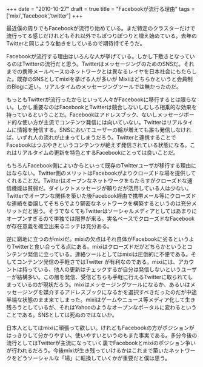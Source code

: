 
+++
date = "2010-10-27"
draft = true
title = "Facebookが流行る理由"
tags  = ['mixi','facebook','twitter']
+++

最近僕の周りでもFacebookが流行り始めている。まだ特定のクラスターだけで流行ってる感じだけれどもそれ以外でもぽつりぽつりと増え始めている。去年のTwitterと同じような動きをしているので期待持てそうだ。

Facebookが流行する理由はいろんな人が挙げている。しかし下敷きとなっているのはTwitterの流行だと思う。TwitterはメッセージングのためのSNSだ。それまでの携帯メールベースのネットワークとは異なるレイヤを日本社会にもたらした。既存のSNSとしてmixiを挙げる人が多いが Mixiはどちらかというと会員制のBlogに近い。リアルタイムのメッセージングツールでは無かったのだ。

もっともTwitterが流行ったからといって人々がFacebookに移行するとは限らない。しかし重要なのはFacebookとTwitterは競合しないしむしろ相乗的な効果を持っているということだ。Facebookはアドレスブック、ないしメッセージボード的な使い方が主流でコンテンツ発信には向いていない。Twitterはリアルタイムに情報を発信する。SNSにおいてユーザーの輪が増えても誰も発信しなければ、いずれ人の流れが止まってしまうだろう。Twitterと連携することでFacebookはつぶやきというコンテンツが絶えず発信されている状態になる。これはリアルタイムの更新を特色とするFacebookにとっては良いことだ。

もちろんFacebook側によいからといって既存のTwitterユーザが移行する理由にはならない。Twitter側のメリットはFacebookがよりクローズドな場を提供してくれることだ。Twitterはオープンなネットワークをもたらすがクローズドな通信機能は貧弱だ。ダイレクトメッセージが頼りだが活用している人は少ない。Twitterでオープンな関係を築いた後Facebook経由で携帯メール等にクローズドな連絡を委譲してそちらでより緊密なネットワークを構築するというのは充分メリットだと思う。そうでなくてもTwitterはソーシャルメディアとしてはあまりにオープンすぎるので単独では限界が来る。実名ベースでクローズドなFacebookが存在意義を確立出来るニッチは充分ある。

逆に窮地に立つのがmixiだ。mixiの欠点はそれ自体がFacebookに劣るというよりTwitterと食い合ってる点にある。mixiはクローズドだがどちらかというとコンテンツ発信に立っている。連絡ツールとしてはmixiは圧倒的に不便である。そしてコンテンツ発信の手軽さではTwitter が有利なのである。mixiには、アカウントは持っている、他人の更新はチェックするが自分は発信しないというユーザーが結構多い。この層を発信、受信どちらも手軽に行えるTwitterに取られてしまっているのが現状だろう。mixiはメッセージングツールになるか、あるいはメッセージングを媒介するアドレスブックになるかを選択すべきだったのだが中途半端な状態のまま来てしまった。mixiはゲームやニュース等メディア化して生き残ろうとしているが、それはYahooのようなオープンなポータルに変わるということである。SNSとしては死ぬのではないか。

日本人としてはmixiに頑張って欲しい。けれどもFacebookの方がポジションがはっきりして分かりやすい、使いやすいというのもまた事実である。多分今後の流行としてはTwitterが主流になっていく裏でFacebookとmixiのポジション争いが行われるだろう。今後mixiが生き残っていけるかはこれまで築いたネットワークをどうソーシャルな「場」に転換していくかが重要だと僕は思う。	

	
